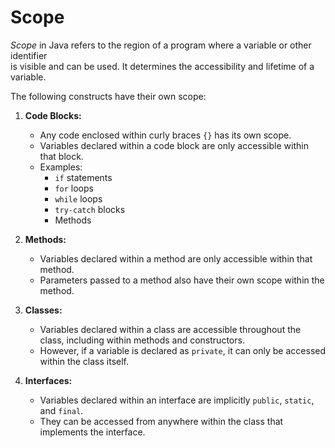 # Scope

*Scope* in Java refers to the region of a program where a variable or other identifier   
is visible and can be used. It determines the accessibility and lifetime of a variable.  


The following constructs have their own scope:  

1. **Code Blocks:**
   - Any code enclosed within curly braces `{}` has its own scope.
   - Variables declared within a code block are only accessible within that block.
   - Examples:
     - `if` statements
     - `for` loops
     - `while` loops
     - `try-catch` blocks
     - Methods

2. **Methods:**
   - Variables declared within a method are only accessible within that method.
   - Parameters passed to a method also have their own scope within the method.

3. **Classes:**
   - Variables declared within a class are accessible throughout the class, including
     within methods and constructors.
   - However, if a variable is declared as `private`, it can only be accessed within
     the class itself.

4. **Interfaces:**
   - Variables declared within an interface are implicitly `public`, `static`, and `final`.
   - They can be accessed from anywhere within the class that implements the interface.


